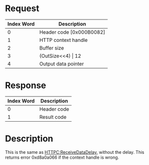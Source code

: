 # Request

| Index Word | Description                |
|------------|----------------------------|
| 0          | Header code \[0x000B0082\] |
| 1          | HTTP context handle        |
| 2          | Buffer size                |
| 3          | (OutSize\<\<4) \| 12       |
| 4          | Output data pointer        |

# Response

| Index Word | Description |
|------------|-------------|
| 0          | Header code |
| 1          | Result code |

# Description

This is the same as
[HTTPC:ReceiveDataDelay](HTTPC:ReceiveDataDelay "wikilink"), without the
delay. This returns error 0xd8a0a066 if the context handle is wrong.